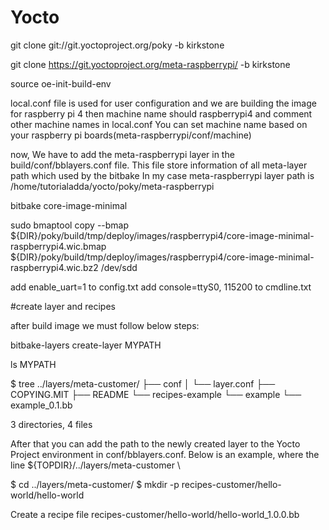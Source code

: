 # Yocto

git clone git://git.yoctoproject.org/poky -b kirkstone

git clone https://git.yoctoproject.org/meta-raspberrypi/ -b kirkstone

source oe-init-build-env

local.conf file is used for user configuration and we are building the image for raspberry pi 4 then machine name should raspberrypi4 and comment other machine names in local.conf
You can set machine name based on your raspberry pi boards(meta-raspberrypi/conf/machine)

now, We have to add the meta-raspberrypi layer in the build/conf/bblayers.conf file. This file store information of all meta-layer path which used by the bitbake
In my case meta-raspberrypi layer path is /home/tutorialadda/yocto/poky/meta-raspberrypi

bitbake core-image-minimal

sudo bmaptool copy --bmap ${DIR}/poky/build/tmp/deploy/images/raspberrypi4/core-image-minimal-raspberrypi4.wic.bmap ${DIR}/poky/build/tmp/deploy/images/raspberrypi4/core-image-minimal-raspberrypi4.wic.bz2 /dev/sdd

add enable_uart=1 to config.txt
add console=ttyS0, 115200 to cmdline.txt


#create layer and recipes

after build image we must follow below steps:

bitbake-layers create-layer MYPATH

ls MYPATH

$ tree ../layers/meta-customer/
├── conf
│   └── layer.conf
├── COPYING.MIT
├── README
└── recipes-example
    └── example
        └── example_0.1.bb

3 directories, 4 files

After that you can add the path to the newly created layer to the Yocto Project environment in conf/bblayers.conf. Below is an example, where the line ${TOPDIR}/../layers/meta-customer \


$ cd ../layers/meta-customer/
$ mkdir -p recipes-customer/hello-world/hello-world

Create a recipe file recipes-customer/hello-world/hello-world_1.0.0.bb







